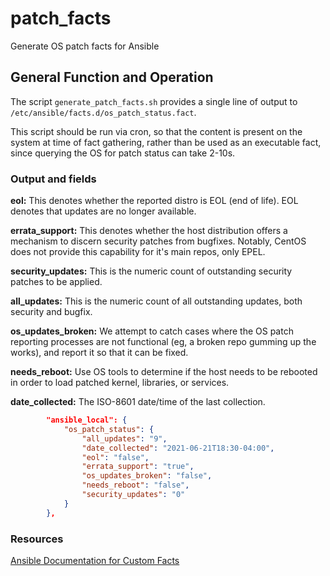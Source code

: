 # patch_facts
Generate OS patch facts for Ansible

## General Function and Operation
The script `generate_patch_facts.sh` provides a single line of output to `/etc/ansible/facts.d/os_patch_status.fact`.

This script should be run via cron, so that the content is present on the system at time of fact gathering, rather
than be used as an executable fact, since querying the OS for patch status can take 2-10s.

### Output and fields

**eol:** This denotes whether the reported distro is EOL (end of life).  EOL denotes that updates are no longer available.

**errata_support:** This denotes whether the host distribution offers a mechanism to discern security patches from bugfixes.  Notably, CentOS does not provide this capability for it's main repos, only EPEL.

**security_updates:** This is the numeric count of outstanding security patches to be applied.

**all_updates:** This is the numeric count of all outstanding updates, both security and bugfix.

**os_updates_broken:** We attempt to catch cases where the OS patch reporting processes are not functional (eg, a broken repo gumming up the works), and report it so that it can be fixed.

**needs_reboot:** Use OS tools to determine if the host needs to be rebooted in order to load patched kernel, libraries, or services.

**date_collected:** The ISO-8601 date/time of the last collection.  

```json
        "ansible_local": {
            "os_patch_status": {
                "all_updates": "9",
                "date_collected": "2021-06-21T18:30-04:00",
                "eol": "false",
                "errata_support": "true",
                "os_updates_broken": "false",
                "needs_reboot": "false",
                "security_updates": "0"
            }
        },

```

### Resources
[Ansible Documentation for Custom Facts](https://docs.ansible.com/ansible/latest/user_guide/playbooks_vars_facts.html#adding-custom-facts)
